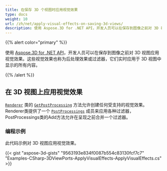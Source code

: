 ```yaml
---
title: 在保存 3D 个视图时应用视觉效果
type: docs
weight: 10
url: /zh/net/apply-visual-effects-on-saving-3d-views/
description: 使用 Aspose.3D for .NET API，开发人员可以在保存到图像之前对 3D 视图应用视觉效果。这些视觉效果也称为后处理效果或滤镜，它们实时应用于 3D 视图中显示的所有内容。
---
```

{{% alert color="primary" %}}

使用 [Aspose.3D for .NET API](https://products.aspose.com/3d/net/)，开发人员可以在保存到图像之前对 3D 视图应用视觉效果。这些视觉效果也称为后处理效果或过滤器，它们实时应用于 3D 视图中显示的所有内容。

{{% /alert %}}
##  **在 3D 视图上应用视觉效果**
[`Renderer`](https://reference.aspose.com/3d/net/aspose.threed.render/renderer) 类的 [`GetPostProcessing`](https://reference.aspose.com/3d/net/aspose.threed.render/renderer/methods/getpostprocessing) 方法允许创建任何受支持的视觉效果。Renderer类提供了一个 [`PostProcessings`](https://reference.aspose.com/3d/net/aspose.threed.render/renderer/properties/postprocessings) 成员来应用各种过滤器，PostProcessings类的Add方法允许在呈现之前合并一个过滤器。
###  **编程示例**
此代码示例对 3D 视图应用视觉效果。

{{< gist "aspose-3d-gists" "9563193e834f0087b554c83130fcf7c7" "Examples-CSharp-3DViewPorts-ApplyVisualEffects-ApplyVisualEffects.cs" >}}
